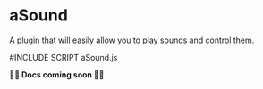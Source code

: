 # aSound
A plugin that will easily allow you to play sounds and control them.

#INCLUDE SCRIPT aSound.js

**🚧🚧 Docs coming soon 🚧🚧**
